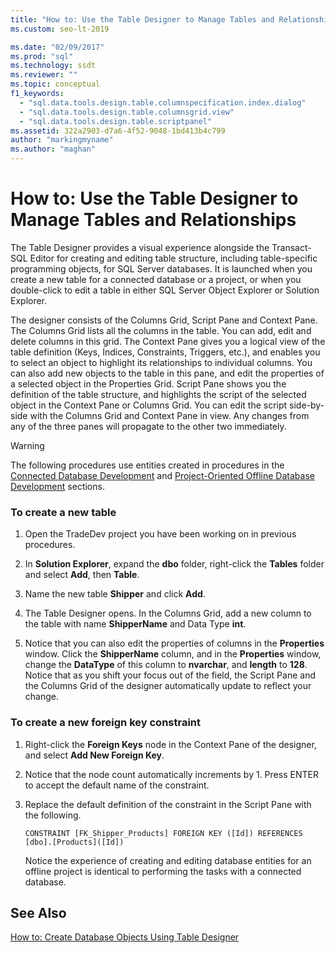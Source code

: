 ```yaml
---
title: "How to: Use the Table Designer to Manage Tables and Relationships"
ms.custom: seo-lt-2019

ms.date: "02/09/2017"
ms.prod: "sql"
ms.technology: ssdt
ms.reviewer: ""
ms.topic: conceptual
f1_keywords: 
  - "sql.data.tools.design.table.columnspecification.index.dialog"
  - "sql.data.tools.design.table.columnsgrid.view"
  - "sql.data.tools.design.table.scriptpanel"
ms.assetid: 322a2903-d7a6-4f52-9048-1bd413b4c799
author: "markingmyname"
ms.author: "maghan"
---
```

# How to: Use the Table Designer to Manage Tables and Relationships
The Table Designer provides a visual experience alongside the Transact\-SQL Editor for creating and editing table structure, including table-specific programming objects, for SQL Server databases.  It is launched when you create a new table for a connected database or a project, or when you double-click to edit a table in either SQL Server Object Explorer or Solution Explorer.  
  
The designer consists of the Columns Grid, Script Pane and Context Pane. The Columns Grid lists all the columns in the table. You can add, edit and delete columns in this grid.  The Context Pane gives you a logical view of the table definition (Keys, Indices, Constraints, Triggers, etc.), and enables you to select an object to highlight its relationships to individual columns. You can also add new objects to the table in this pane, and edit the properties of a selected object in the Properties Grid. Script Pane shows you the definition of the table structure, and highlights the script of the selected object in the Context Pane or Columns Grid. You can edit the script side-by-side with the Columns Grid and Context Pane in view. Any changes from any of the three panes will propagate to the other two immediately.  
  
> [!WARNING]  
> The following procedures use entities created in procedures in the [Connected Database Development](../ssdt/connected-database-development.md) and [Project-Oriented Offline Database Development](../ssdt/project-oriented-offline-database-development.md) sections.  
  
### To create a new table  
  
1.  Open the TradeDev project you have been working on in previous procedures.  
  
2.  In **Solution Explorer**, expand the **dbo** folder, right-click the **Tables** folder and select **Add**, then **Table**.  
  
3.  Name the new table **Shipper** and click **Add**.  
  
4.  The Table Designer opens. In the Columns Grid, add a new column to the table with name **ShipperName** and Data Type **int**.  
  
5.  Notice that you can also edit the properties of columns in the **Properties** window. Click the **ShipperName** column, and in the **Properties** window, change the **DataType** of this column to **nvarchar**, and **length** to **128**. Notice that as you shift your focus out of the field, the Script Pane and the Columns Grid of the designer automatically update to reflect your change.  
  
### To create a new foreign key constraint  
  
1.  Right-click the **Foreign Keys** node in the Context Pane of the designer, and select **Add New Foreign Key**.  
  
2.  Notice that the node count automatically increments by 1. Press ENTER to accept the default name of the constraint.  
  
3.  Replace the default definition of the constraint in the Script Pane with the following.  
  
    ```  
    CONSTRAINT [FK_Shipper_Products] FOREIGN KEY ([Id]) REFERENCES [dbo].[Products]([Id])  
    ```  
  
    Notice the experience of creating and editing database entities for an offline project is identical to performing the tasks with a connected database.  
  
## See Also  
[How to: Create Database Objects Using Table Designer](../ssdt/how-to-create-database-objects-using-table-designer.md)  
  
